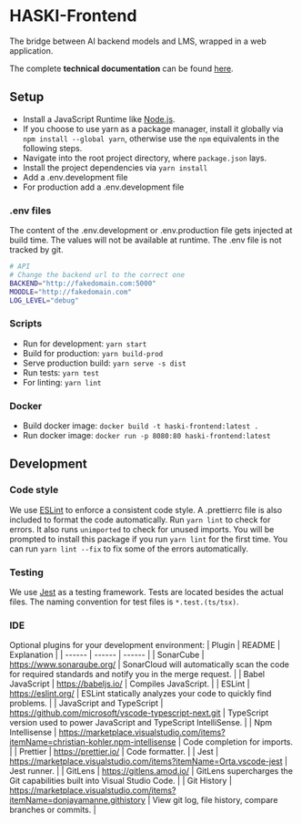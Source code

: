 # HASKI-Frontend

The bridge between AI backend models and LMS, wrapped in a web application.

The complete **technical documentation** can be found [here](https://github.com/HASKI-RAK/HASKI-Frontend/wiki/Modules).

## Setup

- Install a JavaScript Runtime like [Node.js](https://nodejs.org/).
- If you choose to use yarn as a package manager, install it globally via `npm install --global yarn`, otherwise use the `npm` equivalents in the following steps.
- Navigate into the root project directory, where `package.json` lays.
- Install the project dependencies via `yarn install`
- Add a .env.development file
- For production add a .env.development file

### .env files

The content of the .env.development or .env.production file gets injected at build time. The values will not be available at runtime. The .env file is not tracked by git.

```sh
# API
# Change the backend url to the correct one
BACKEND="http://fakedomain.com:5000"
MOODLE="http://fakedomain.com"
LOG_LEVEL="debug"
```

### Scripts

- Run for development: `yarn start`
- Build for production: `yarn build-prod`
- Serve production build: `yarn serve -s dist`
- Run tests: `yarn test`
- For linting: `yarn lint`

### Docker

- Build docker image: `docker build -t haski-frontend:latest .`
- Run docker image: `docker run -p 8080:80 haski-frontend:latest`

## Development

### Code style

We use [ESLint](https://eslint.org/) to enforce a consistent code style. A .prettierrc file is also included to format the code automatically.
Run `yarn lint` to check for errors.
It also runs `unimported` to check for unused imports. You will be prompted to install this package if you run `yarn lint` for the first time. You can run `yarn lint --fix` to fix some of the errors automatically.

### Testing

We use [Jest](https://jestjs.io/) as a testing framework. Tests are located besides the actual files. The naming convention for test files is `*.test.(ts/tsx)`.

### IDE

Optional plugins for your development environment:
| Plugin | README | Explanation |
| ------ | ------ | ------ |
| SonarCube | https://www.sonarqube.org/ | SonarCloud will automatically scan the code for required standards and notify you in the merge request. |
| Babel JavaScript | https://babeljs.io/ | Compiles JavaScript. |
| ESLint | https://eslint.org/ | ESLint statically analyzes your code to quickly find problems. |
| JavaScript and TypeScript | https://github.com/microsoft/vscode-typescript-next.git | TypeScript version used to power JavaScript and TypeScript IntelliSense. |
| Npm Intellisense | https://marketplace.visualstudio.com/items?itemName=christian-kohler.npm-intellisense | Code completion for imports. |
| Prettier | https://prettier.io/ | Code formatter. |
| Jest | https://marketplace.visualstudio.com/items?itemName=Orta.vscode-jest | Jest runner. |
| GitLens | https://gitlens.amod.io/ | GitLens supercharges the Git capabilities built into Visual Studio Code. |
| Git History | https://marketplace.visualstudio.com/items?itemName=donjayamanne.githistory | View git log, file history, compare branches or commits. |